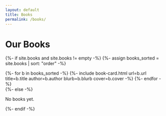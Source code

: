 ```yaml
---
layout: default
title: Books
permalink: /books/
---
```


<div class="max-w-6xl mx-auto px-4 sm:px-6 lg:px-8 py-16" style="background: var(--bg);">
  <h1 class="text-3xl md:text-4xl font-bold mb-8" style="font-family: var(--font-display); color: var(--text);">
    Our Books
  </h1>

  {%- if site.books and site.books != empty -%}
    {%- assign books_sorted = site.books | sort: "order" -%}
    <div class="grid grid-cols-1 md:grid-cols-2 lg:grid-cols-3 gap-8">
      {%- for b in books_sorted -%}
        {%- include book-card.html
          url=b.url
          title=b.title
          author=b.author
          blurb=b.blurb
          cover=b.cover
        -%}
      {%- endfor -%}
    </div>
  {%- else -%}
    <p style="color: var(--text-muted);">No books yet.</p>
  {%- endif -%}
</div>
